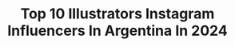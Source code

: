 ---
title: Top 10 Illustrators Instagram Influencers In Argentina In 2024
description: >-
  Find top illustrators Instagram influencers in Argentina in 2024. Most popular hashtags: #art #illustration #procreate #artwork.
platform: Instagram
hits: 38
text_top: Identify the best Instagram profiles on inBeat.
text_bottom: Our platform has 38 Instagram influencers like this in Argentina for you to work with.
profiles:
  - username: "javirroyo"
    fullname: >-
      javirroyo
    bio: >-
      #illustrator #artist #nftartist #feminist 🧠@lamecanicabarcelona 📖@lumenedit ✏️ @upperslife @el.estafador @chispumstudio
    location: "Argentina"
    followers: 327211
    engagement: 208
    commentsToLikes: 0.008726
    id: ck0tv88d6aabo0i19twpgyhth
    verified: false
    hashtags: "#artistsoninstagram, #memes, #humor, #art"
  - username: "cari.bay"
    fullname: >-
      Caribay M. Benavides
    bio: >-
      Illustrator based in Buenos Aires🇦🇷 👉🏼caridibuja@gmail.com👈🏼 Rep’d worldwide by @weareillustrationx
    location: "Argentina"
    followers: 62405
    engagement: 275
    commentsToLikes: 0.013122
    id: ck139pjn3mhyk0i19538b5ktd
    verified: false
    hashtags: "#peptober, #illustration, #procreate, #broccoli"
  - username: "annallenas"
    fullname: >-
      Anna Llenas
    bio: >-
      📚 Author. Writer & Illustrator 🎨 Art Therapist 🙋🏽‍♀️ Mum of two kids and one Colour Monster ❤️ Accompanying your Healing Journey
    location: "Argentina"
    followers: 114042
    engagement: 104
    commentsToLikes: 0.038419
    id: ck55mliec48e70i111uv94l8m
    verified: false
    hashtags: "#tdah, #topitoterremoto, #etiquetas, #talpetterratremol"
  - username: "mariuriganti"
    fullname: >-
      ᴹ ᴬ ᴿ ᴵ ᵁ   ᴿ ᴵ ᴳ ᴬ ᴺ ᵀ ᴵ
    bio: >-
      _______________________ ⠀⠀⠀⠀⠀⠀⠀⠀⠀ ⋆ Artist Soul 🏹 ⋆ Mother of @matizhaus ⋆ Visual Creator | Photographer | Illustrator ⋆ Based in Buenos Aires
    location: "Argentina"
    followers: 21396
    engagement: 428
    commentsToLikes: 0.189832
    id: ck5zwxjiy6ydt0i14u3bzgsf9
    verified: false
    hashtags: "#nature, #deco, #doityourself, #diyprojects"
  - username: "dyru.jk"
    fullname: >-
      Dyru | Julia Koerner
    bio: >-
      ✏️ Illustrator | Visual Development Artist | Character Designer ✉️ for hiring & freelance projects - mail@dyru.de ✨ looking for an illustrationagency
    location: "Argentina"
    followers: 52605
    engagement: 2344
    commentsToLikes: 0.014669
    id: ckap4ftqi76wf0i78i580y8qu
    verified: false
    hashtags: "#illustration, #plantart, #childhoodweek2021, #childrenillustration"
  - username: "mariahesse"
    fullname: >-
      María Hesse
    bio: >-
      🎨Freelance illustrator/ dibujante🦄 💌soymariahesse@gmail.com 🍳🚀Cocinera en tiempo libre Agent: mcarmona@literagency.com
    location: "Argentina"
    followers: 167557
    engagement: 318
    commentsToLikes: 0.036324
    id: ck0uczyw9hyfs0i19p8riy02n
    verified: true
    hashtags: "#latarotista, #orgullolgbt, #pride, #orgullo"
  - username: "mijoky"
    fullname: >-
      Ｍｉｊ𖦹
    bio: >-
      Argentine illustrator 🇦🇷🏳️‍⚧️ [eng/esp] Commission: OPEN Tradicional/digital art Personal account @the.m0shi Random account @spoilers_mijo
    location: "Argentina"
    followers: 154556
    engagement: 1177
    commentsToLikes: 0.004866
    id: ck6tovwx1gedn0j719fx15rka
    verified: false
    hashtags: "#marker, #fyp, #style, #flower"
  - username: "taniidraw"
    fullname: >-
      Tania Oksentiuk | Illustrator
    bio: >-
      • Freelancer Illustrator ✍🏻 • Digital art & Traditional with markers ✨ • Argentina • Comission Closed 😪 • Porfolio | Online Couse | Others ⬇️
    location: "Argentina"
    followers: 64155
    engagement: 511
    commentsToLikes: 0.016900
    id: ck5q97s419sir0i11s1kt8yl1
    verified: false
    hashtags: "#traditionalart, #animefeature, #animefanart, #maidcafe"
  - username: "sadeyesclub_"
    fullname: >-
      Sad Eyes Club
    bio: >-
      Alejandra García P. ✦ ✦ ✦ Freelance illustrator AGENDA FEBRERO - CERRADA ☻
    location: "Argentina"
    followers: 13890
    engagement: 809
    commentsToLikes: 0.137555
    id: ck5pwoqfwnubj0i11mvicz7sd
    verified: false
    hashtags: "#illustration, #procreate, #illustrationartists, #digitalillustration"
  - username: "krayolaplanet"
    fullname: >-
      ⚡️🖍KRAYOLA PLANET🖍⚡️
    bio: >-
      VE🇻🇪 | COL 🇨🇴 Illustrator/Graphic Designer. Director Creativo en @highbeatsrecords_ 🎬
    location: "Argentina"
    followers: 16327
    engagement: 217
    commentsToLikes: 0.094506
    id: ck5butdc4iep20i11wf2oh91s
    verified: false
    hashtags: "#dise, #cartoon, #guaracha, #digitalartist"
---